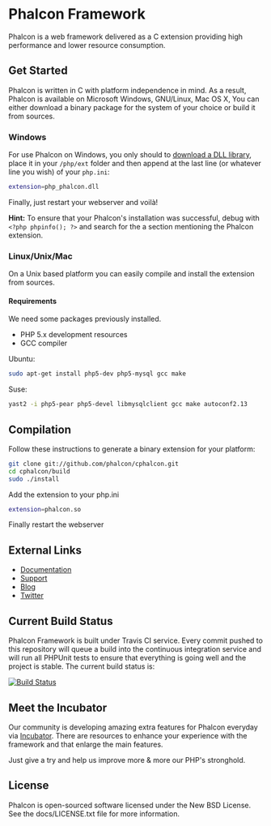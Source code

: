 Phalcon Framework
=================

Phalcon is a web framework delivered as a C extension providing high performance and lower resource consumption.

Get Started
-----------

Phalcon is written in C with platform independence in mind. As a result, Phalcon is available on Microsoft Windows, GNU/Linux, Mac OS X, You can either download a binary package for the system of your choice or build it from sources.

### Windows

For use Phalcon on Windows, you only should to [download a DLL library](http://phalconphp.com/en/download/windows), place it in your `/php/ext` folder and then append at the last line (or whatever line you wish) of your `php.ini`:

```bash
extension=php_phalcon.dll
```

Finally, just restart your webserver and voilà!

**Hint:** To ensure that your Phalcon's installation was successful, debug with `<?php phpinfo(); ?>` and search for the a section mentioning the Phalcon extension.

### Linux/Unix/Mac

On a Unix based platform you can easily compile and install the extension from sources.

#### Requirements
We need some packages previously installed.

* PHP 5.x development resources
* GCC compiler

Ubuntu:

```bash
sudo apt-get install php5-dev php5-mysql gcc make
```

Suse:

```bash
yast2 -i php5-pear php5-devel libmysqlclient gcc make autoconf2.13
```

Compilation
-----------

Follow these instructions to generate a binary extension for your platform:

```bash
git clone git://github.com/phalcon/cphalcon.git
cd cphalcon/build
sudo ./install
```

Add the extension to your php.ini

```bash
extension=phalcon.so
```

Finally restart the webserver

External Links
--------------

* [Documentation](http://docs.phalconphp.com/)
* [Support](http://phalconphp.com/support)
* [Blog](http://blog.phalconphp.com)
* [Twitter](http://twitter.com/phalconphp)

Current Build Status
--------------------

Phalcon Framework is built under Travis CI service. Every commit pushed to this repository will queue a build into the continuous integration service and will run all PHPUnit tests to ensure that everything is going well and the project is stable. The current build status is:

[![Build Status](https://secure.travis-ci.org/phalcon/cphalcon.png?branch=master)](http://travis-ci.org/phalcon/cphalcon)

Meet the Incubator
-----------
Our community is developing amazing extra features for Phalcon everyday via [Incubator](https://github.com/phalcon/incubator). There are resources to enhance your experience with the framework and that enlarge the main features.

Just give a try and help us improve more & more our PHP's stronghold.


License
-------
Phalcon is open-sourced software licensed under the New BSD License. See the docs/LICENSE.txt file for more information.
